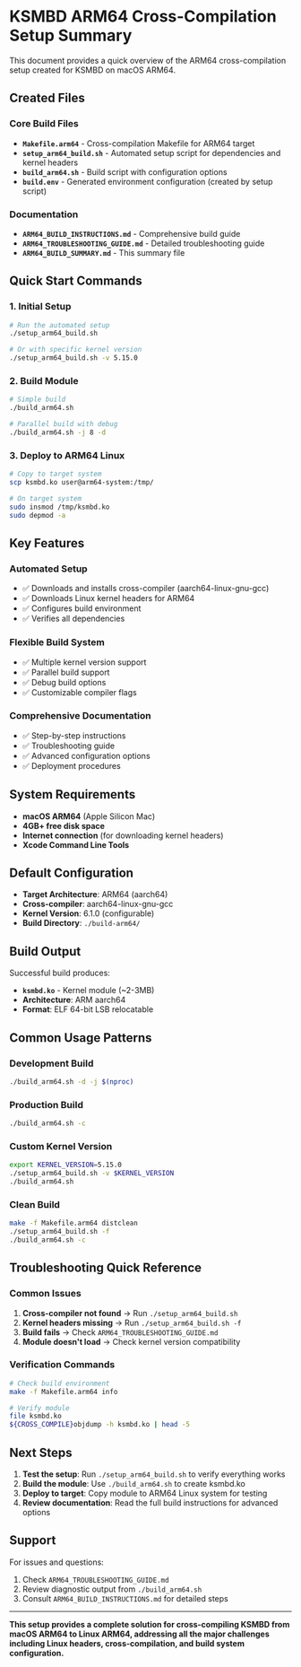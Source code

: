 # KSMBD ARM64 Cross-Compilation Setup Summary

This document provides a quick overview of the ARM64 cross-compilation setup created for KSMBD on macOS ARM64.

## Created Files

### Core Build Files
- **`Makefile.arm64`** - Cross-compilation Makefile for ARM64 target
- **`setup_arm64_build.sh`** - Automated setup script for dependencies and kernel headers
- **`build_arm64.sh`** - Build script with configuration options
- **`build.env`** - Generated environment configuration (created by setup script)

### Documentation
- **`ARM64_BUILD_INSTRUCTIONS.md`** - Comprehensive build guide
- **`ARM64_TROUBLESHOOTING_GUIDE.md`** - Detailed troubleshooting guide
- **`ARM64_BUILD_SUMMARY.md`** - This summary file

## Quick Start Commands

### 1. Initial Setup
```bash
# Run the automated setup
./setup_arm64_build.sh

# Or with specific kernel version
./setup_arm64_build.sh -v 5.15.0
```

### 2. Build Module
```bash
# Simple build
./build_arm64.sh

# Parallel build with debug
./build_arm64.sh -j 8 -d
```

### 3. Deploy to ARM64 Linux
```bash
# Copy to target system
scp ksmbd.ko user@arm64-system:/tmp/

# On target system
sudo insmod /tmp/ksmbd.ko
sudo depmod -a
```

## Key Features

### Automated Setup
- ✅ Downloads and installs cross-compiler (aarch64-linux-gnu-gcc)
- ✅ Downloads Linux kernel headers for ARM64
- ✅ Configures build environment
- ✅ Verifies all dependencies

### Flexible Build System
- ✅ Multiple kernel version support
- ✅ Parallel build support
- ✅ Debug build options
- ✅ Customizable compiler flags

### Comprehensive Documentation
- ✅ Step-by-step instructions
- ✅ Troubleshooting guide
- ✅ Advanced configuration options
- ✅ Deployment procedures

## System Requirements

- **macOS ARM64** (Apple Silicon Mac)
- **4GB+ free disk space**
- **Internet connection** (for downloading kernel headers)
- **Xcode Command Line Tools**

## Default Configuration

- **Target Architecture**: ARM64 (aarch64)
- **Cross-compiler**: aarch64-linux-gnu-gcc
- **Kernel Version**: 6.1.0 (configurable)
- **Build Directory**: `./build-arm64/`

## Build Output

Successful build produces:
- **`ksmbd.ko`** - Kernel module (~2-3MB)
- **Architecture**: ARM aarch64
- **Format**: ELF 64-bit LSB relocatable

## Common Usage Patterns

### Development Build
```bash
./build_arm64.sh -d -j $(nproc)
```

### Production Build
```bash
./build_arm64.sh -c
```

### Custom Kernel Version
```bash
export KERNEL_VERSION=5.15.0
./setup_arm64_build.sh -v $KERNEL_VERSION
./build_arm64.sh
```

### Clean Build
```bash
make -f Makefile.arm64 distclean
./setup_arm64_build.sh -f
./build_arm64.sh -c
```

## Troubleshooting Quick Reference

### Common Issues
1. **Cross-compiler not found** → Run `./setup_arm64_build.sh`
2. **Kernel headers missing** → Run `./setup_arm64_build.sh -f`
3. **Build fails** → Check `ARM64_TROUBLESHOOTING_GUIDE.md`
4. **Module doesn't load** → Check kernel version compatibility

### Verification Commands
```bash
# Check build environment
make -f Makefile.arm64 info

# Verify module
file ksmbd.ko
${CROSS_COMPILE}objdump -h ksmbd.ko | head -5
```

## Next Steps

1. **Test the setup**: Run `./setup_arm64_build.sh` to verify everything works
2. **Build the module**: Use `./build_arm64.sh` to create ksmbd.ko
3. **Deploy to target**: Copy module to ARM64 Linux system for testing
4. **Review documentation**: Read the full build instructions for advanced options

## Support

For issues and questions:
1. Check `ARM64_TROUBLESHOOTING_GUIDE.md`
2. Review diagnostic output from `./build_arm64.sh`
3. Consult `ARM64_BUILD_INSTRUCTIONS.md` for detailed steps

---

**This setup provides a complete solution for cross-compiling KSMBD from macOS ARM64 to Linux ARM64, addressing all the major challenges including Linux headers, cross-compilation, and build system configuration.**